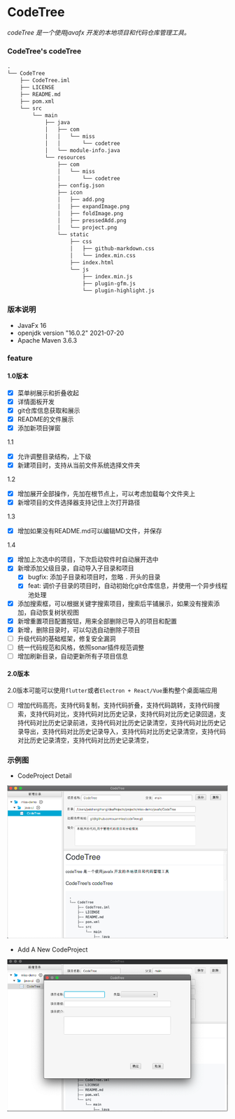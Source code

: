 # CodeTree

*codeTree 是一个使用javafx 开发的本地项目和代码仓库管理工具。*

### CodeTree's codeTree

```shell
.
└── CodeTree
    ├── CodeTree.iml
    ├── LICENSE
    ├── README.md
    ├── pom.xml
    └── src
        └── main
            ├── java
            │   ├── com
            │   │   └── miss
            │   │       └── codetree
            │   └── module-info.java
            └── resources
                ├── com
                │   └── miss
                │       └── codetree
                ├── config.json
                ├── icon
                │   ├── add.png
                │   ├── expandImage.png
                │   ├── foldImage.png
                │   ├── pressedAdd.png
                │   └── project.png
                └── static
                    ├── css
                    │   ├── github-markdown.css
                    │   └── index.min.css
                    ├── index.html
                    └── js
                        ├── index.min.js
                        ├── plugin-gfm.js
                        └── plugin-highlight.js
```

### 版本说明

- JavaFx 16
- openjdk version "16.0.2" 2021-07-20
- Apache Maven 3.6.3


### feature
#### 1.0版本
- [x] 菜单树展示和折叠收起
- [x] 详情面板开发
- [x] git仓库信息获取和展示
- [x] README的文件展示
- [x] 添加新项目弹窗

1.1
- [x] 允许调整目录结构，上下级
- [x] 新建项目时，支持从当前文件系统选择文件夹

1.2
- [x] 增加展开全部操作，先加在根节点上，可以考虑加载每个文件夹上
- [x] 新增项目的文件选择器支持记住上次打开路径

1.3
- [x] 增加如果没有README.md可以编辑MD文件，并保存 

1.4
- [x] 增加上次选中的项目，下次启动软件时自动展开选中
- [x] 新增添加父级目录，自动导入子目录和项目
  - [x] bugfix: 添加子目录和项目时，忽略 `.` 开头的目录
  - [x] feat: 调价子目录的项目时，自动初始化git仓库信息，并使用一个异步线程池处理
- [x] 添加搜索框，可以根据关键字搜索项目，搜索后平铺展示，如果没有搜索添加，自动恢复树状视图
- [x] 新增重置项目配置按钮，用来全部删除已导入的项目和配置
- [x] 新增，删除目录时，可以勾选自动删除子项目
- [ ] 升级代码的基础框架，修复安全漏洞
- [ ] 统一代码规范和风格，依照sonar插件规范调整 
- [ ] 增加刷新目录，自动更新所有子项目信息

#### 2.0版本
2.0版本可能可以使用`flutter`或者`Electron + React/Vue`重构整个桌面端应用

- [ ] 增加代码高亮，支持代码复制，支持代码折叠，支持代码跳转，支持代码搜索，支持代码对比，支持代码对比历史记录，支持代码对比历史记录回退，支持代码对比历史记录前进，支持代码对比历史记录清空，支持代码对比历史记录导出，支持代码对比历史记录导入，支持代码对比历史记录清空，支持代码对比历史记录清空，支持代码对比历史记录清空，
### 示例图

- CodeProject Detail

![img.png](https://github.com/xuanmiss/codeTree/blob/main/img.png?raw=true)

- Add A New CodeProject

![img_1.png](https://github.com/xuanmiss/codeTree/blob/main/img_1.png?raw=true)